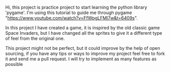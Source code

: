 Hi, this project is practice project to start learning the python library 'pygame'. I'm using this tutorial to guide me through pygame "https://www.youtube.com/watch?v=FfWpgLFMI7w&t=6409s".

In this project I have created a game, it is inspired by the old classic game Space Invaders, but I have changed all the sprites to give it a different type of feel from the original one.

This project might not be perfect, but it could improve by the help of open sourcing, if you have any tips or ways to improve my project feel free to fork it and send me a pull request. I will try to implement as many features as possible
